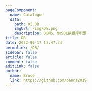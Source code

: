 ```yaml
---
pageComponent:
  name: Catalogue
  data:
    path: 02.DB
    imgUrl: /img/DB.png
    description: DBMS、NoSQL数据库积累
title: DB
date: 2022-06-17 13:47:34
permalink: /DB/
sidebar: false
article: false
comment: false
editLink: false
author:
  name: Bruce
  link: https://github.com/banna2019
---
```

